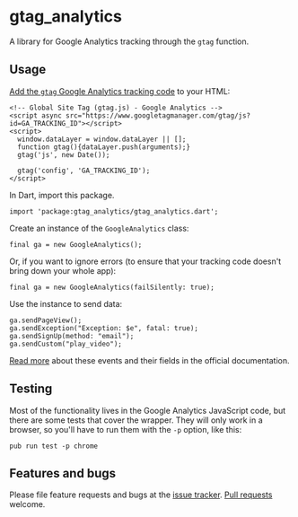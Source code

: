 # gtag_analytics

A library for Google Analytics tracking through the `gtag` function.

## Usage

[Add the `gtag` Google Analytics tracking code][gtag] to your HTML:

    <!-- Global Site Tag (gtag.js) - Google Analytics -->
    <script async src="https://www.googletagmanager.com/gtag/js?id=GA_TRACKING_ID"></script>
    <script>
      window.dataLayer = window.dataLayer || [];
      function gtag(){dataLayer.push(arguments);}
      gtag('js', new Date());
  
      gtag('config', 'GA_TRACKING_ID');
    </script>

In Dart, import this package.

    import 'package:gtag_analytics/gtag_analytics.dart';

Create an instance of the `GoogleAnalytics` class:
    
    final ga = new GoogleAnalytics();

Or, if you want to ignore errors (to ensure that your tracking code doesn't 
bring down your whole app):

    final ga = new GoogleAnalytics(failSilently: true);

Use the instance to send data:

    ga.sendPageView();
    ga.sendException("Exception: $e", fatal: true);
    ga.sendSignUp(method: "email");
    ga.sendCustom("play_video");

[Read more][ga_docs] about these events and their fields in the official 
documentation.

[ga_docs]: https://developers.google.com/analytics/devguides/collection/gtagjs/events
[gtag]: https://support.google.com/analytics/answer/7476135

## Testing

Most of the functionality lives in the Google Analytics JavaScript code,
but there are some tests that cover the wrapper. They will only work
in a browser, so you'll have to run them with the `-p` option, like
this:

    pub run test -p chrome

## Features and bugs

Please file feature requests and bugs at the [issue tracker][tracker].
[Pull requests][pr] welcome.

[tracker]: https://github.com/filiph/gtag_analytics/issues
[pr]: https://github.com/filiph/gtag_analytics/pulls
